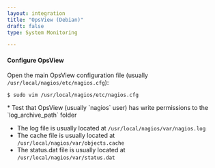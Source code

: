 ```yaml
---
layout: integration 
title: "OpsView (Debian)"
draft: false
type: System Monitoring

---
```


<!-- docs-include _integrations/agent-common/install/generic.md:::SOURCE_SYSTEM_NAME=OpsView:::PLATFORM_NAME=Debian -->

<!-- section-separator -->

#### Configure OpsView
Open the main OpsView configuration file (usually `/usr/local/nagios/etc/nagios.cfg`):

	$ sudo vim /usr/local/nagios/etc/nagios.cfg

<!-- docs-include _integrations/agent-common/configure-service/generic.md:::PLATFORM=debian:::SERVICE_NAME=nagios -->* Test that OpsView (usually `nagios` user) has write permissions to the `log_archive_path` folder

<!-- docs-include _integrations/agent-common/configure-service/restart-debian.md:::SERVICE_LOWER=opsview:::SERVICENAME=OpsView -->

<!-- section-separator -->

<!-- docs-include _integrations/agent-common/configure-agent/generic.md:::SOURCE_SYSTEM_NAME=OpsView:::SOURCE_SYSTEM_UPPER=OPSVIEW:::SOURCE_SYSTEM_LOWER=opsview -->
    
* The log file is usually located at `/usr/local/nagios/var/nagios.log`
* The cache file is usually located at `/usr/local/nagios/var/objects.cache`
* The status.dat file is usually located at `/usr/local/nagios/var/status.dat`

<!-- docs-include _integrations/agent-common/configure-agent/permissions.md -->

<!-- section-separator -->

<!-- docs-include _integrations/agent-common/start-and-summary/generic.md:::SOURCE_SYSTEM_NAME=OpsView:::PLATFORM=debian -->


